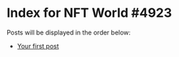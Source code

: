 # Index for NFT World #4923
Posts will be displayed in the order below:

- [Your first post](./001-first.md)

